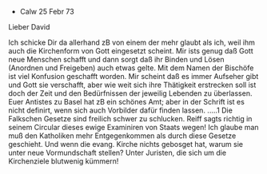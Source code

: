 + Calw 25 Febr 73

Lieber David

Ich schicke Dir da allerhand zB von einem der mehr glaubt als ich, weil ihm auch die Kirchenform von Gott eingesetzt scheint. Mir ists genug daß Gott neue Menschen schafft und dann sorgt daß ihr Binden und Lösen (Anordnen und Freigeben) auch etwas gelte. Mit dem Namen der Bischöfe ist viel Konfusion geschafft worden. Mir scheint daß es immer Aufseher gibt und Gott sie verschafft, aber wie weit sich ihre Thätigkeit erstrecken soll ist doch der Zeit und den Bedürfnissen der jeweilig Lebenden zu überlassen. Euer Antistes zu Basel hat zB ein schönes Amt; aber in der Schrift ist es nicht definirt, wenn sich auch Vorbilder dafür finden lassen. .....1 
Die Falkschen Gesetze sind freilich schwer zu schlucken. Reiff sagts richtig in seinem Circular dieses ewige Examiniren von Staats wegen! Ich glaube man muß den Katholiken mehr Entgegenkommen als durch diese Gesetze geschieht. Und wenn die evang. Kirche nichts gebosget hat, warum sie unter neue Vormundschaft stellen? Unter Juristen, die sich um die Kirchenziele blutwenig kümmern!
